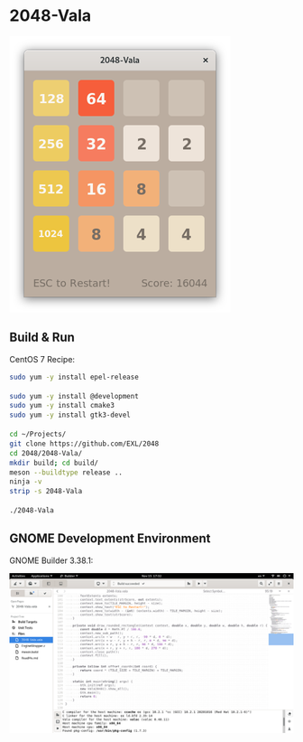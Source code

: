 2048-Vala
=========

![2048-Vala Fedora 33 Screenshot](../image/2048-Vala-Screenshot.png)

## Build & Run

CentOS 7 Recipe:

```sh
sudo yum -y install epel-release

sudo yum -y install @development
sudo yum -y install cmake3
sudo yum -y install gtk3-devel

cd ~/Projects/
git clone https://github.com/EXL/2048
cd 2048/2048-Vala/
mkdir build; cd build/
meson --buildtype release ..
ninja -v
strip -s 2048-Vala

./2048-Vala
```

## GNOME Development Environment

GNOME Builder 3.38.1:

![GNOME Builder Fedora 33 Screenshot](../image/GNOME-Builder-Fedora-Screenshot.png)
